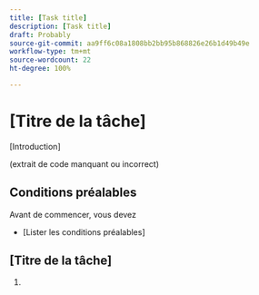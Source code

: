 ```yaml
---
title: [Task title]
description: [Task title]
draft: Probably
source-git-commit: aa9ff6c08a1808bb2bb95b868826e26b1d49b49e
workflow-type: tm+mt
source-wordcount: 22
ht-degree: 100%

---
```


# [Titre de la tâche]

[Introduction]

<!--
<p style="text-align: center;background-color: #c0c0c0;color: #000000;" data-mc-conditions="QuicksilverOrClassic.Draft mode"><strong>Delete this box before publishing</strong> <br>You can delete any table rows that don't apply.</p>
-->

(extrait de code manquant ou incorrect)

## Conditions préalables

Avant de commencer, vous devez

<!--
<p style="text-align: center;background-color: #c0c0c0;color: #000000;" data-mc-conditions="QuicksilverOrClassic.Draft mode"><strong>Delete this box before publishing</strong><br>Use a bullet list to describe the prerequisites needed to complete the task or tasks below. If there are no prerequisites, delete the entire section. </p>
-->

* [Lister les conditions préalables]

## [Titre de la tâche]

<!--
<p style="text-align: center;background-color: #c0c0c0;color: #000000;" data-mc-conditions="QuicksilverOrClassic.Draft mode"><strong>Delete this box before publishing</strong><br>Repeat the title of the article if you have only one section. Enter a small intro paragraph if needed; otherwise, proceed with steps. If you have multiple tasks, create a new section for each task. </p>
-->

1.  

